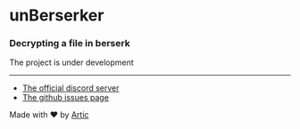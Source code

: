 # unBerserker

### Decrypting a file in berserk

The project is under development

***

- [The official discord server](https://discord.com/invite/h7YFnP45jv)
- [The github issues page](https://github.com/ArticOff/unBerserker/issues)

Made with ❤️ by [Artic](https://discord.com/users/855783629047988274)

